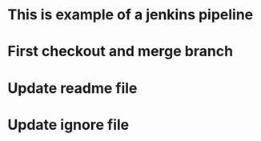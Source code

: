 # This is example of a jenkins pipeline

# First checkout and merge branch

# Update readme file

# Update ignore file

